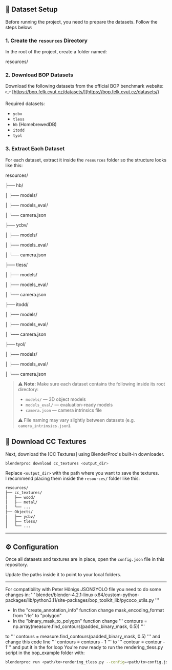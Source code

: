 ## 📁 Dataset Setup

Before running the project, you need to prepare the datasets. Follow the steps below:

### 1. Create the `resources` Directory

In the root of the project, create a folder named:

resources/


### 2. Download BOP Datasets

Download the following datasets from the official BOP benchmark website:  
👉 [https://bop.felk.cvut.cz/datasets/](https://bop.felk.cvut.cz/datasets/)

Required datasets:

- `ycbv`
- `tless`
- `hb` (HomebrewedDB)
- `itodd`
- `tyol`

### 3. Extract Each Dataset

For each dataset, extract it inside the `resources` folder so the structure looks like this:

resources/

├── hb/

│   ├── models/

│   ├── models_eval/

│   └── camera.json

├── ycbv/

│   ├── models/

│   ├── models_eval/

│   └── camera.json

├── tless/

│   ├── models/

│   ├── models_eval/

│   └── camera.json

├── itodd/

│   ├── models/

│   ├── models_eval/

│   └── camera.json

├── tyol/

│   ├── models/

│   ├── models_eval/

│   └── camera.json




> ⚠️ **Note:** Make sure each dataset contains the following inside its root directory:
> - `models/` — 3D object models  
> - `models_eval/` — evaluation-ready models  
> - `camera.json` — camera intrinsics file  
> 
> ⚠️ File naming may vary slightly between datasets (e.g. `camera_intrinsics.json`).

## 🎨 Download CC Textures

Next, download the [CC Textures] using BlenderProc's built-in downloader.

```bash
blenderproc download cc_textures <output_dir>
```

Replace `<output_dir>` with the path where you want to save the textures.  
I recommend placing them inside the `resources/` folder like this:

```bash
resources/
├── cc_textures/
│   ├── wood/
│   ├── metal/
│   └── ...
├── Objects/
│   ├── ycbv/
│   ├── tless/
│   └── ...
```

---

## ⚙️ Configuration

Once all datasets and textures are in place, open the `config.json` file in this repository.

Update the paths inside it to point to your local folders.

---
For compatibility with Peter Hönigs JSON2YOLO file you need to do some changes in:
'''
blender/blender-4.2.1-linux-x64/custom-python-packages/lib/python3.11/site-packages/bop_toolkit_lib/pycoco_utils.py
'''
- In the "create_annotation_info" function change mask_encoding_format from "rle" to "polygon"
- In the "binary_mask_to_polygon" function change
'''
contours = np.array(measure.find_contours(padded_binary_mask, 0.5))
'''

to
'''
contours = measure.find_contours(padded_binary_mask, 0.5)
'''
and change this code line
'''
contours = contours - 1
'''
to 
'''
contour = contour - 1'''
and put it in the for loop
You're now ready to run the rendering_tless.py script in the bop_example folder with:
```bash
blenderproc run <path/to>rendering_tless.py --config=<path/to>config.json

